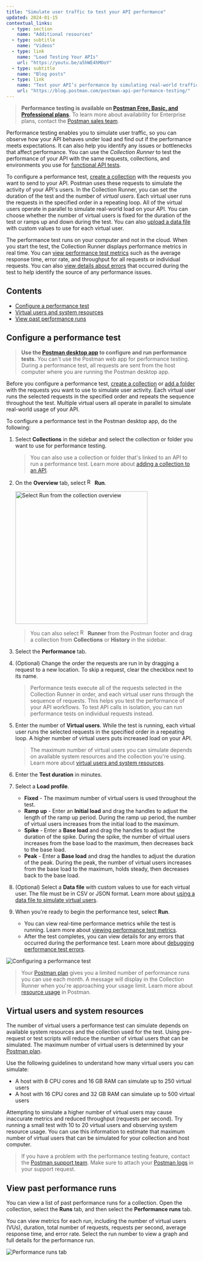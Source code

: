 ```yaml
---
title: "Simulate user traffic to test your API performance"
updated: 2024-01-15
contextual_links:
  - type: section
    name: "Additional resources"
  - type: subtitle
    name: "Videos"
  - type: link
    name: "Load Testing Your APIs"
    url: "https://youtu.be/a5hWE4hMOoY"
  - type: subtitle
    name: "Blog posts"
  - type: link
    name: "Test your API’s performance by simulating real-world traffic with Postman"
    url: "https://blog.postman.com/postman-api-performance-testing/"
---
```


> **Performance testing is available on [Postman Free, Basic, and Professional plans](https://www.postman.com/pricing/).** To learn more about availability for Enterprise plans, contact the [Postman sales team](https://www.postman.com/company/contact-sales/).

Performance testing enables you to simulate user traffic, so you can observe how your API behaves under load and find out if the performance meets expectations. It can also help you identify any issues or bottlenecks that affect performance. You can use the _Collection Runner_ to test the performance of your API with the same requests, collections, and environments you use for [functional API tests](/docs/collections/running-collections/intro-to-collection-runs/).

To configure a performance test, [create a collection](/docs/collections/using-collections/) with the requests you want to send to your API. Postman uses these requests to simulate the activity of your API's users. In the Collection Runner, you can set the duration of the test and the number of _virtual users_. Each virtual user runs the requests in the specified order in a repeating loop. All of the virtual users operate in parallel to simulate real-world load on your API. You can choose whether the number of virtual users is fixed for the duration of the test or ramps up and down during the test. You can also [upload a data file](/docs/collections/performance-testing/performance-test-data-files/) with custom values to use for each virtual user.

The performance test runs on your computer and not in the cloud. When you start the test, the Collection Runner displays performance metrics in real time. You can [view performance test metrics](/docs/collections/performance-testing/performance-test-metrics/) such as the average response time, error rate, and throughput for all requests or individual requests. You can also [view details about errors](/docs/collections/performance-testing/performance-test-errors/) that occurred during the test to help identify the source of any performance issues.

## Contents

* [Configure a performance test](#configure-a-performance-test)
* [Virtual users and system resources](#virtual-users-and-system-resources)
* [View past performance runs](#view-past-performance-runs)

## Configure a performance test

> **Use the [Postman desktop app](/docs/getting-started/installation/installation-and-updates/) to configure and run performance tests.** You can't use the Postman web app for performance testing. During a performance test, all requests are sent from the host computer where you are running the Postman desktop app.

Before you configure a performance test, [create a collection](/docs/collections/using-collections/#creating-collections) or [add a folder](/docs/collections/using-collections/#adding-folders-to-a-collection) with the requests you want to use to simulate user activity. Each virtual user runs the selected requests in the specified order and repeats the sequence throughout the test. Multiple virtual users all operate in parallel to simulate real-world usage of your API.

To configure a performance test in the Postman desktop app, do the following:

1. Select **Collections** in the sidebar and select the collection or folder you want to use for performance testing.

    > You can also use a collection or folder that's linked to an API to run a performance test. Learn more about [adding a collection to an API](/docs/designing-and-developing-your-api/developing-an-api/adding-api-elements/#adding-a-collection).

1. On the **Overview** tab, select <img alt="Runner icon" src="https://assets.postman.com/postman-docs/icon-runner-v9.jpg#icon" width="16px"> **Run**.

    <img alt="Select Run from the collection overview" src="https://assets.postman.com/postman-docs/v10/collection-runner-button.jpg" width="350px"/>

    > You can also select <img alt="Runner icon" src="https://assets.postman.com/postman-docs/icon-runner-v9.jpg#icon" width="16px"> **Runner** from the Postman footer and drag a collection from **Collections** or **History** in the sidebar.

1. Select the **Performance** tab.
1. (Optional) Change the order the requests are run in by dragging a request to a new location. To skip a request, clear the checkbox next to its name.

    > Performance tests execute all of the requests selected in the Collection Runner in order, and each virtual user runs through the sequence of requests. This helps you test the performance of your API workflows. To test API calls in isolation, you can run performance tests on individual requests instead.

1. Enter the number of **Virtual users**. While the test is running, each virtual user runs the selected requests in the specified order in a repeating loop. A higher number of virtual users puts increased load on your API.

    > The maximum number of virtual users you can simulate depends on available system resources and the collection you're using. Learn more about [virtual users and system resources](#virtual-users-and-system-resources).

1. Enter the **Test duration** in minutes.
1. Select a **Load profile**.
    * **Fixed** - The maximum number of virtual users is used throughout the test.
    * **Ramp up** - Enter an **Initial load** and drag the handles to adjust the length of the ramp up period. During the ramp up period, the number of virtual users increases from the initial load to the maximum.
    * **Spike** - Enter a **Base load** and drag the handles to adjust the duration of the spike. During the spike, the number of virtual users increases from the base load to the maximum, then decreases back to the base load.
    * **Peak** - Enter a **Base load** and drag the handles to adjust the duration of the peak. During the peak, the number of virtual users increases from the base load to the maximum, holds steady, then decreases back to the base load.

1. (Optional) Select a **Data file** with custom values to use for each virtual user. The file must be in CSV or JSON format. Learn more about [using a data file to simulate virtual users](/docs/collections/performance-testing/performance-test-data-files/).
1. When you're ready to begin the performance test, select **Run**.

    * You can view real-time performance metrics while the test is running. Learn more about [viewing performance test metrics](/docs/collections/performance-testing/performance-test-metrics/).
    * After the test completes, you can view details for any errors that occurred during the performance test. Learn more about [debugging performance test errors](/docs/collections/performance-testing/performance-test-errors/).

<img alt="Configuring a performance test" src="https://assets.postman.com/postman-docs/v10/performance-test-configure-v10-19.jpg"/>

> Your [Postman plan](https://www.postman.com/pricing/) gives you a limited number of performance runs you can use each month. A message will display in the Collection Runner when you're approaching your usage limit. Learn more about [resource usage](/docs/billing/resource-usage/#performance-test-limit) in Postman.

## Virtual users and system resources

The number of virtual users a performance test can simulate depends on available system resources and the collection used for the test. Using pre-request or test scripts will reduce the number of virtual users that can be simulated. The maximum number of virtual users is determined by your [Postman plan](https://www.postman.com/pricing/).

Use the following guidelines to understand how many virtual users you can simulate:

* A host with 8 CPU cores and 16 GB RAM can simulate up to 250 virtual users
* A host with 16 CPU cores and 32 GB RAM can simulate up to 500 virtual users

Attempting to simulate a higher number of virtual users may cause inaccurate metrics and reduced throughput (requests per second). Try running a small test with 10 to 20 virtual users and observing system resource usage. You can use this information to estimate that maximum number of virtual users that can be simulated for your collection and host computer.

> If you have a problem with the performance testing feature, contact the [Postman support team](https://support.postman.com/hc/en-us). Make sure to attach your [Postman logs](https://support.postman.com/hc/en-us/articles/360025298633-How-to-get-logs-from-the-Postman-Desktop-app) in your support request.

## View past performance runs

You can view a list of past performance runs for a collection. Open the collection, select the **Runs** tab, and then select the **Performance runs** tab.

You can view metrics for each run, including the number of virtual users (VUs), duration, total number of requests, requests per second, average response time, and error rate. Select the run number to view a graph and full details for the performance run.

![Performance runs tab](https://assets.postman.com/postman-docs/v10/performance-test-past-runs-v10-15.jpg)
